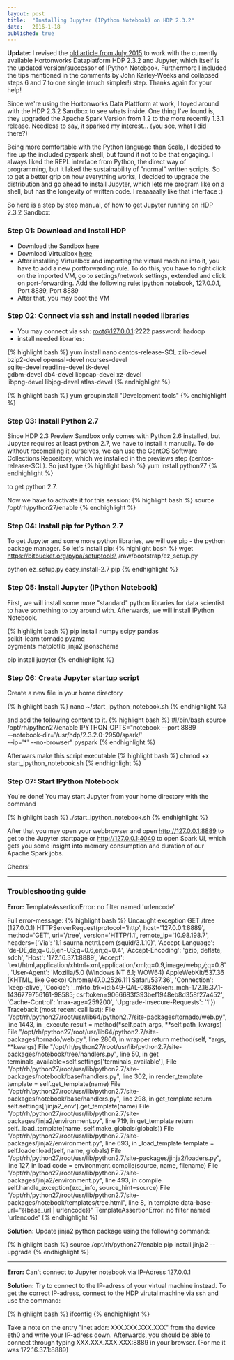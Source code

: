 ```yaml
---
layout: post
title:  "Installing Jupyter (IPython Notebook) on HDP 2.3.2"
date:   2016-1-18
published: true
---
```


**Update:** I revised the [old article from July 2015][old article] to work with the currently available Hortonworks Dataplatform HDP 2.3.2 and Jupyter, which itself is the updated version/successor of IPython Notebook. Furthermore I included the tips mentioned in the comments by John Kerley-Weeks and collapsed steps 6 and 7 to one single (much simpler!) step. Thanks again for your help!

<p class="intro"><span class="dropcap">S</span>ince we're using the Hortonworks Data Plattform at work, I toyed around with the HDP 2.3.2 Sandbox to see whats inside. One thing I've found is, they upgraded the Apache Spark Version from 1.2 to the more recently 1.3.1 release. Needless to say, it sparked my interest... (you see, what I did there?)</p>

Being more comfortable with the Python language than Scala, I decided to fire up the included pyspark shell, but found it not to be that engaging. I always liked the REPL interface from Python, the direct way of programming, but it laked the sustainability of "normal" written scripts. So to get a better grip on how everything works, I decided to upgrade the distribution and go ahead to install Jupyter, which lets me program like on a shell, but has the longevity of written code. I reaaaaally like that interface :)

So here is a step by step manual, of how to get Jupyter running on HDP 2.3.2 Sandbox:

### Step 01: Download and Install HDP
- Download the Sandbox [here][hdp download]
- Download Virtualbox [here][virtualbox download]
- After installing Virtualbox and importing the virtual machine into it, you have to add a new portforwarding rule. To do this, you have to right click on the imported VM, go to settings/network settings, extended and click on port-forwarding. Add the following rule: ipython notebook, 127.0.0.1, Port 8889, Port 8889
- After that, you may boot the VM

### Step 02: Connect via ssh and install needed libraries
- You may connect via ssh: root@127.0.0.1:2222 password: hadoop
- install needed libraries: 

{% highlight bash %}
yum install nano centos-release-SCL zlib-devel \
bzip2-devel openssl-devel ncurses-devel \
sqlite-devel readline-devel tk-devel \
gdbm-devel db4-devel libpcap-devel xz-devel \
libpng-devel libjpg-devel atlas-devel
{% endhighlight %}

{% highlight bash %}
yum groupinstall "Development tools"
{% endhighlight %}

### Step 03: Install Python 2.7
Since HDP 2.3 Preview Sandbox only comes with Python 2.6 installed, but Jupyter requires at least python 2.7, we have to install it manually. To do without recompiling it ourselves, we can use the CentOS Software Collections Repository, which we installed in the previews step (centos-release-SCL). So just type
{% highlight bash %}
yum install python27
{% endhighlight %}

to get python 2.7. 

Now we have to activate it for this session:
{% highlight bash %}
source /opt/rh/python27/enable
{% endhighlight %}

### Step 04: Install pip for Python 2.7
To get Jupyter and some more python libraries, we will use pip - the python package manager. So let's install pip:
{% highlight bash %}
wget https://bitbucket.org/pypa/setuptools\
/raw/bootstrap/ez_setup.py

python ez_setup.py
easy_install-2.7 pip
{% endhighlight %}


### Step 05: Install Jupyter (IPython Notebook)
First, we will install some more "standard" python libraries for data scientist to have something to toy around with. Afterwards, we will install IPython Notebook.

{% highlight bash %}
pip install numpy scipy pandas \
scikit-learn tornado pyzmq \
pygments matplotlib jinja2 jsonschema

pip install jupyter
{% endhighlight %}


### Step 06: Create Jupyter startup script
Create a new file in your home directory

{% highlight bash %}
nano ~/start_ipython_notebook.sh
{% endhighlight %}

and add the following content to it.
{% highlight bash %}
#!/bin/bash
source /opt/rh/python27/enable
IPYTHON_OPTS="notebook --port 8889 \
--notebook-dir='/usr/hdp/2.3.2.0-2950/spark/' \
--ip='*' --no-browser" pyspark
{% endhighlight %}

Afterwars make this script executable
{% highlight bash %}
chmod +x start_ipython_notebook.sh
{% endhighlight %}

### Step 07: Start IPython Notebook
You're done! You may start Jupyter from your home directory with the command

{% highlight bash %}
./start_ipython_notebook.sh
{% endhighlight %}

After that you may open your webbrowser and open http://127.0.0.1:8889 to get to the Jupyter startpage or http://127.0.0.1:4040 to open Spark UI, which gets you some insight into memory consumption and duration of our Apache Spark jobs.

Cheers!

___

### Troubleshooting guide

**Error:** TemplateAssertionError: no filter named 'urlencode'

Full error-message:
{% highlight bash %}
Uncaught exception GET /tree (127.0.0.1)
    HTTPServerRequest(protocol='http', host='127.0.0.1:8889', method='GET', uri='/tree', version='HTTP/1.1', remote_ip='10.98.198.7', headers={'Via': '1.1 saurna.netrtl.com (squid/3.1.10)', 'Accept-Language': 'de-DE,de;q=0.8,en-US;q=0.6,en;q=0.4', 'Accept-Encoding': 'gzip, deflate, sdch', 'Host': '172.16.37.1:8889', 'Accept': 'text/html,application/xhtml+xml,application/xml;q=0.9,image/webp,*/*;q=0.8', 'User-Agent': 'Mozilla/5.0 (Windows NT 6.1; WOW64) AppleWebKit/537.36 (KHTML, like Gecko) Chrome/47.0.2526.111 Safari/537.36', 'Connection': 'keep-alive', 'Cookie': '_mkto_trk=id:549-QAL-086&token:_mch-172.16.37.1-1436779756161-98585; csrftoken=9066683f393bef1948eb8d358f27a452', 'Cache-Control': 'max-age=259200', 'Upgrade-Insecure-Requests': '1'})
    Traceback (most recent call last):
      File "/opt/rh/python27/root/usr/lib64/python2.7/site-packages/tornado/web.py", line 1443, in _execute
        result = method(*self.path_args, **self.path_kwargs)
      File "/opt/rh/python27/root/usr/lib64/python2.7/site-packages/tornado/web.py", line 2800, in wrapper
        return method(self, *args, **kwargs)
      File "/opt/rh/python27/root/usr/lib/python2.7/site-packages/notebook/tree/handlers.py", line 50, in get
        terminals_available=self.settings['terminals_available'],
      File "/opt/rh/python27/root/usr/lib/python2.7/site-packages/notebook/base/handlers.py", line 302, in render_template
        template = self.get_template(name)
      File "/opt/rh/python27/root/usr/lib/python2.7/site-packages/notebook/base/handlers.py", line 298, in get_template
        return self.settings['jinja2_env'].get_template(name)
      File "/opt/rh/python27/root/usr/lib/python2.7/site-packages/jinja2/environment.py", line 719, in get_template
        return self._load_template(name, self.make_globals(globals))
      File "/opt/rh/python27/root/usr/lib/python2.7/site-packages/jinja2/environment.py", line 693, in _load_template
        template = self.loader.load(self, name, globals)
      File "/opt/rh/python27/root/usr/lib/python2.7/site-packages/jinja2/loaders.py", line 127, in load
        code = environment.compile(source, name, filename)
      File "/opt/rh/python27/root/usr/lib/python2.7/site-packages/jinja2/environment.py", line 493, in compile
        self.handle_exception(exc_info, source_hint=source)
      File "/opt/rh/python27/root/usr/lib/python2.7/site-packages/notebook/templates/tree.html", line 8, in template
        data-base-url="{{base_url | urlencode}}"
    TemplateAssertionError: no filter named 'urlencode'
{% endhighlight %}

**Solution:** Update jinja2 python package using the following command:

{% highlight bash %}
source /opt/rh/python27/enable
pip install jinja2 --upgrade 
{% endhighlight %}
___

**Error:** Can't connect to Jupyter notebook via IP-Adress 127.0.0.1

**Solution:** Try to connect to the IP-adress of your virtual machine instead. To get the correct IP-adress, connect to the HDP virutal machine via ssh and use the command:

{% highlight bash %}
ifconfig
{% endhighlight %}

Take a note on the entry "inet addr: XXX.XXX.XXX.XXX" from the device eth0 and write your IP-adress down. Afterwards, you should be able to connect through typing XXX.XXX.XXX.XXX:8889 in your browser. (For me it was 172.16.37.1:8889)


[hdp download]: http://hortonworks.com/hdp/downloads/
[virtualbox download]: https://www.virtualbox.org/wiki/Downloads
[HDP Tutorials]: http://hortonworks.com/tutorials/
[old article]: http://simnotes.github.io/blog/installing-ipython-notebook-on-hdp-2.3/